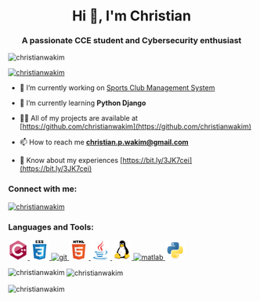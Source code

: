 <h1 align="center">Hi 👋, I'm Christian</h1>
<h3 align="center">A passionate CCE student and Cybersecurity enthusiast</h3>

<p align="left"> <img src="https://komarev.com/ghpvc/?username=christianwakim&label=Profile%20views&color=0e75b6&style=flat" alt="christianwakim" /> </p>

<p align="left"> <a href="https://github.com/ryo-ma/github-profile-trophy"><img src="https://github-profile-trophy.vercel.app/?username=christianwakim" alt="christianwakim" /></a> </p>

- 🔭 I’m currently working on [Sports Club Management System](https://github.com/AUBProjects-CCE/EECE430-Group14-Spring2022)

- 🌱 I’m currently learning **Python Django**

- 👨‍💻 All of my projects are available at [https://github.com/christianwakim](https://github.com/christianwakim)

- 📫 How to reach me **christian.p.wakim@gmail.com**

- 📄 Know about my experiences [https://bit.ly/3JK7cei](https://bit.ly/3JK7cei)

<h3 align="left">Connect with me:</h3>
<p align="left">
<a href="https://linkedin.com/in/christianwakim" target="blank"><img align="center" src="https://raw.githubusercontent.com/rahuldkjain/github-profile-readme-generator/master/src/images/icons/Social/linked-in-alt.svg" alt="christianwakim" height="30" width="40" /></a>
</p>

<h3 align="left">Languages and Tools:</h3>
<p align="left"> <a href="https://www.w3schools.com/cpp/" target="_blank" rel="noreferrer"> <img src="https://raw.githubusercontent.com/devicons/devicon/master/icons/cplusplus/cplusplus-original.svg" alt="cplusplus" width="40" height="40"/> </a> <a href="https://www.w3schools.com/css/" target="_blank" rel="noreferrer"> <img src="https://raw.githubusercontent.com/devicons/devicon/master/icons/css3/css3-original-wordmark.svg" alt="css3" width="40" height="40"/> </a> <a href="https://git-scm.com/" target="_blank" rel="noreferrer"> <img src="https://www.vectorlogo.zone/logos/git-scm/git-scm-icon.svg" alt="git" width="40" height="40"/> </a> <a href="https://www.w3.org/html/" target="_blank" rel="noreferrer"> <img src="https://raw.githubusercontent.com/devicons/devicon/master/icons/html5/html5-original-wordmark.svg" alt="html5" width="40" height="40"/> </a> <a href="https://www.java.com" target="_blank" rel="noreferrer"> <img src="https://raw.githubusercontent.com/devicons/devicon/master/icons/java/java-original.svg" alt="java" width="40" height="40"/> </a> <a href="https://www.linux.org/" target="_blank" rel="noreferrer"> <img src="https://raw.githubusercontent.com/devicons/devicon/master/icons/linux/linux-original.svg" alt="linux" width="40" height="40"/> </a> <a href="https://www.mathworks.com/" target="_blank" rel="noreferrer"> <img src="https://upload.wikimedia.org/wikipedia/commons/2/21/Matlab_Logo.png" alt="matlab" width="40" height="40"/> </a> <a href="https://www.python.org" target="_blank" rel="noreferrer"> <img src="https://raw.githubusercontent.com/devicons/devicon/master/icons/python/python-original.svg" alt="python" width="40" height="40"/> </a> </p>

<p><img align="left" src="https://github-readme-stats.vercel.app/api/top-langs?username=christianwakim&show_icons=true&locale=en&layout=compact" alt="christianwakim" /></p>

<p>&nbsp;<img align="center" src="https://github-readme-stats.vercel.app/api?username=christianwakim&show_icons=true&locale=en" alt="christianwakim" /></p>

<p><img align="center" src="https://github-readme-streak-stats.herokuapp.com/?user=christianwakim&" alt="christianwakim" /></p>
